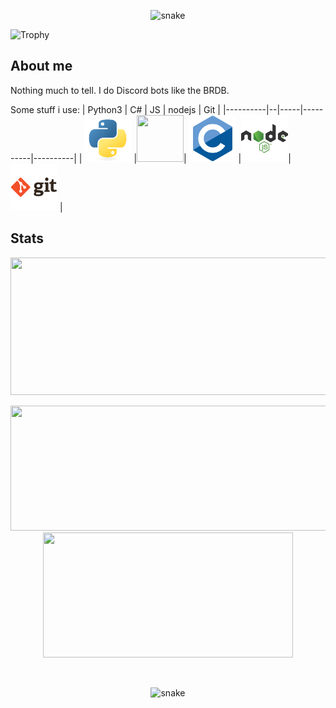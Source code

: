 <p align="center">
 <img width="1000" src="https://github.com/mono-sgwc/mono-sgwc/blob/output/github-contribution-grid-snake-dark.svg" alt="snake"/>
</p>


![Trophy](https://github-profile-trophy.vercel.app/?username=mono-sgwc&no-frame=true&no-bg=true&theme=discord&column=-1)

## About me

Nothing much to tell. I do Discord bots like the BRDB.

Some stuff i use:
 | Python3 | C# | JS | nodejs | Git |
 |----------|--|-----|----------|----------|
 |  <img src="https://github.com/devicons/devicon/blob/master/icons/python/python-original.svg" title="Python"  alt="Python" width="75" height="75"/> |<img src="https://cdn.jsdelivr.net/gh/devicons/devicon@latest/icons/csharp/csharp-original.svg" width="75" height="75"/>| <img src="https://github.com/devicons/devicon/blob/master/icons/c/c-original.svg" title="C"  alt="C" width="75" height="75"/> |<img src="https://github.com/devicons/devicon/blob/master/icons/nodejs/nodejs-original-wordmark.svg" title="nodejs" alt="NodeJS" width="75" height="75"/>|<img src="https://github.com/devicons/devicon/blob/master/icons/git/git-original-wordmark.svg" title="Git" alt="Git" width="75" height="75"/> |

## Stats
<p align="center">
  <img width="800" height="220" src="https://streak-stats.demolab.com?user=mono-sgwc&theme=highcontrast&hide_border=true&border_radius=5&card_width=800">
</p>


<p align="center">
  <img width="600" height="200" src="https://github-readme-stats.vercel.app/api?username=mono-sgwc&show_icons=true&theme=vision-friendly-dark">
  <img width="400" height="200" src="https://github-readme-stats.vercel.app/api/top-langs/?username=mono-sgwc&size_weight=0.15&count_weight=0.5&layout=compact&theme=vision-friendly-dark">
</p>
 

<div id="header" align="center">
  <img src="https://komarev.com/ghpvc/?username=mono-sgwc&style=for-the-badge&color=green" alt=""/>
</div>


<p align="center">
 <img width="1000" src="https://github.com/mono-sgwc/mono-sgwc/blob/output/github-contribution-grid-snake-dark.svg" alt="snake"/>
</p>
